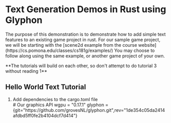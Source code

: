 <h1>Text Generation Demos in Rust using Glyphon</h1>
<p>The purpose of this demonstration is to demonstrate how to add simple text features to an existing game project in rust. For our sample game project, we will be starting with the [scene2d example from the course website](https://cs.pomona.edu/classes/cs181g/examples/) You may choose to follow along using the same example, or another game project of your own.</p>
**The tutorials will build on each other, so don't attempt to do tutorial 3 without reading 1**
<h2>Hello World Text Tutorial</h2>
<ol>
  <li>Add dependencies to the cargo.toml file</li>
        # Our graphics API
        wgpu = "0.17.1"
        glyphon = {git="https://github.com/grovesNL/glyphon.git",rev="1de354c05da2414afdbd5ff0fe2b4104dcf7d414"}</code>

  
</ol>
